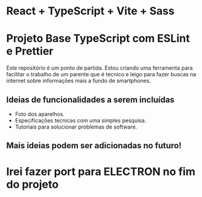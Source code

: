# React + TypeScript + Vite + Sass

# Projeto Base TypeScript com ESLint e Prettier

Este repositório é um ponto de partida. Estou criando uma ferramenta para facilitar o trabalho de um parente que é tecnico e leigo para fazer buscas na internet sobre informações mais a fundo de smartphones.

## Ideias de funcionalidades a serem incluídas

- Foto dos aparelhos.
- Especificações tecnicas com uma simples pesquisa.
- Tutoriais para solucionar problemas de software.

## Mais ideias podem ser adicionadas no futuro!

# Irei fazer port para ELECTRON no fim do projeto

```

```
